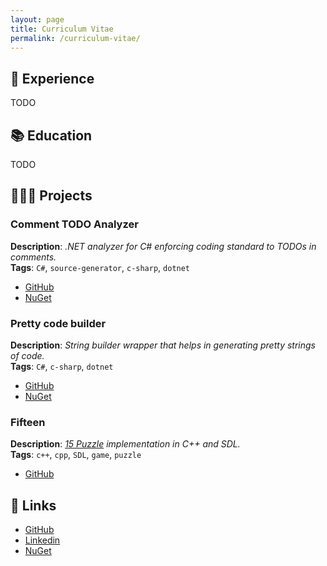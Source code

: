 ```yaml
---
layout: page
title: Curriculum Vitae
permalink: /curriculum-vitae/
---
```


## 💼 Experience
TODO

## 📚 Education
TODO

## 👨🏻‍💻 Projects
### Comment TODO Analyzer
**Description**: *.NET analyzer for C# enforcing coding standard to TODOs in comments.*<br/>
**Tags**: `C#`, `source-generator`, `c-sharp`, `dotnet`
- [GitHub](https://github.com/sanelli/Todo.Analyzer)
- [NuGet](https://www.nuget.org/packages/Comment.Todo.Analyzer)

### Pretty code builder 
**Description**: *String builder wrapper that helps in generating pretty strings of code.*<br/>
**Tags**: `C#`, `c-sharp`, `dotnet`
- [GitHub](https://github.com/sanelli/PrettyCode.StringBuilder)
- [NuGet](https://www.nuget.org/packages/PrettyCode.StringBuilder)

### Fifteen
**Description**: *[15 Puzzle](https://en.wikipedia.org/wiki/15_Puzzle) implementation in C++ and SDL.*<br/>
**Tags**: `c++`, `cpp`, `SDL`, `game`, `puzzle`
- [GitHub](https://github.com/sanelli/fifteen)

## 🔗 Links
- [GitHub](https://github.com/sanelli)
- [Linkedin](http://linkedin.com/in/stefanoanelli/)
- [NuGet](https://www.nuget.org/profiles/sanelli)